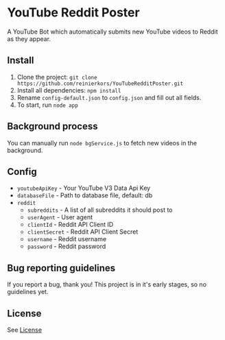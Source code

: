 # YouTube Reddit Poster
A YouTube Bot which automatically submits new YouTube videos to Reddit as they appear.

## Install
1. Clone the project: `git clone https://github.com/reinierkors/YouTubeRedditPoster.git`
2. Install all dependencies: `npm install`
3. Rename `config-default.json` to `config.json` and fill out all fields.
4. To start, run `node app` 

## Background process
You can manually run `node bgService.js` to  fetch new videos in the background.

## Config
- `youtubeApiKey` - Your YouTube V3 Data Api Key
- `databaseFile` - Path to database file, default: db
- `reddit`
    - `subreddits` - A list of all subreddits it should post to
    - `userAgent` - User agent
    - `clientId` - Reddit API Client ID
    - `clientSecret` - Reddit API Client Secret
    - `username` - Reddit username
    - `password` - Reddit password
    
## Bug reporting guidelines
If you report a bug, thank you! This project is in it's early stages, so no guidelines yet.

## License 

See [License](LICENSE)